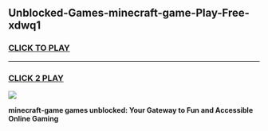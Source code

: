 
## Unblocked-Games-minecraft-game-Play-Free-xdwq1
<h3>
<a href="https://premium76.site?title=minecraft-game&ref=15A">CLICK TO PLAY</a></h3>
<hr>

<h3>
<a href="https://premium76.site?title=minecraft-game&ref=15A">CLICK 2 PLAY</a>
  
</h3>

<a href="https://premium76.site?title=minecraft-game&ref=15A"><img src="https://clearcache.store/games.png"></a>


**minecraft-game games unblocked: Your Gateway to Fun and Accessible Online Gaming**
